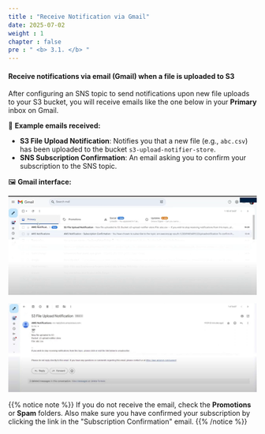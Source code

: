 ```yaml
---
title : "Receive Notification via Gmail"
date: 2025-07-02
weight : 1
chapter : false
pre : " <b> 3.1. </b> "
---
```


#### Receive notifications via email (Gmail) when a file is uploaded to S3

After configuring an SNS topic to send notifications upon new file uploads to your S3 bucket, you will receive emails like the one below in your **Primary** inbox on Gmail.

📧 **Example emails received:**

- **S3 File Upload Notification**: Notifies you that a new file (e.g., `abc.csv`) has been uploaded to the bucket `s3-upload-notifier-store`.
- **SNS Subscription Confirmation**: An email asking you to confirm your subscription to the SNS topic.

🖼️ **Gmail interface:**

![SNS Gmail Notification](images/Picture2.png)

![SNS Gmail Notification](images/gmal.jpg)


{{% notice note %}}
If you do not receive the email, check the **Promotions** or **Spam** folders. Also make sure you have confirmed your subscription by clicking the link in the "Subscription Confirmation" email.
{{% /notice %}}
